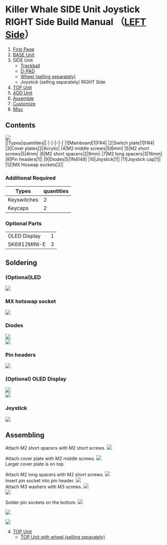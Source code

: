# Killer Whale SIDE Unit Joystick RIGHT Side Build Manual （[LEFT Side](../leftside/3_SIDE_JOYSTICK.md)）

1. [First Page](../README_EN.md)
2. [BASE Unit](../rightside/2_BASE.md)
3. SIDE Unit
   - [Trackball](../rightside/3_SIDE_TRACKBALL.md)
   - [D-PAD](../rightside/3_SIDE_DPAD.md)
   - [Wheel (selling separately)](../rightside/3_SIDE_WHEEL.md)
   - Joystick (selling separately) RIGHT Side
4. [TOP Unit](../rightside/4_TOP.md)
5. [ADD Unit](../rightside/5_ADD.md)
6. [Assemble](../rightside/6_ASSEMBLE.md)
7. [Customize](../rightside/7_CUSTOM.md)
8. [Misc](../rightside/8_MISC.md)


## Contents
![](../img/joystick/IMG_5459.jpg)    
||Types|quantities||
|-|-|-|-|
|1|Mainboard|1|FR4|
|2|Switch plate|1|FR4|
|3|Cover plates|2|Acrylic|
|4|M2 middle screws|5|6mm|
|5|M2 short screws|5|4mm|
|6|M2 short spacers|2|9mm|
|7|M2 long spacers|3|16mm|
|8|Pin headers|1||
|9|Diodes|5|1N4148|
|10|Joystick|1||
|11|Joystick cap|1||
|12|MX Hoswap sockets|2||

### Additional Required
|Types|quantities|
|-|-|
|Keyswitches|2|
|Keycaps|2|

### Optional Parts
<table>
    <tr>
      <td>OLED Display</a></td> 
      <td>1</td>
    </tr>
    <tr>
      <td>SK6812MINI-E</td>
      <td>3</td>
    </tr>
 </table>


## Soldering
### (Optional)LED  
![](../img/joystick/IMG_5466.jpg)  
### MX hotswap socket
![](../img/joystick/IMG_5474.jpg)  
### Diodes
![](../img/joystick/IMG_5477.jpg)  
![](../img/joystick/IMG_5481.jpg)  

### Pin headers
![](../img/joystick/IMG_5491.jpg)  


### (Optional) OLED Display
![](../img/joystick/IMG_5502.jpg)   
![](../img/trackball/IMG_5116.jpg)  
### Joystick 
![](../img/joystick/IMG_5506.jpg)  



## Assembling
Attach M2 short spacers with M2 short screws. 
![](../img/joystick/IMG_5515.jpg)  
  
Attach cover plate with M2 middle screws.
![](../img/joystick/IMG_5519.jpg)  
Larger cover plate is on top.


Attach M2 long spacers with M2 short screws.
![](../img/joystick/IMG_5520.jpg)  
Insert pin socket into pin header.
![](../img/joystick/IMG_5524.jpg)  
Attach M3 washers with M3 screws. 
![](../img/trackball/IMG_5169.jpg)    
![](../img/joystick/IMG_5531.jpg)  

Solder pin sockets on the bottom.
![](../img/trackball/IMG_5184.jpg)  

![](../img/joystick/IMG_5541.jpg)  

![](../img/joystick/IMG_5549.jpg)  

4. [TOP Unit](../rightside/4_TOP.md)
   - [TOP Unit with wheel (selling separately)](../rightside/4_TOP_WHEEL.md)


